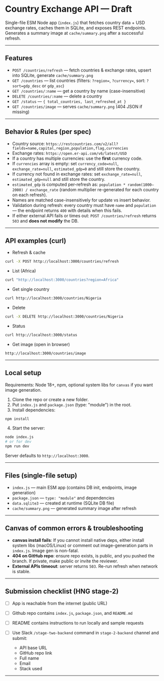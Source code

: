 # Country Exchange API — Draft

Single-file ESM Node app (`index.js`) that fetches country data + USD exchange rates, caches them in SQLite, and exposes REST endpoints. Generates a summary image at `cache/summary.png` after a successful refresh.

---

## Features

- `POST /countries/refresh` — fetch countries & exchange rates, upsert into SQLite, generate `cache/summary.png`
- `GET /countries` — list countries (filters: `?region=`, `?currency=`, sort: `?sort=gdp_desc` or `gdp_asc`)
- `GET /countries/:name` — get a country by name (case-insensitive)
- `DELETE /countries/:name` — delete a country
- `GET /status` — `{ total_countries, last_refreshed_at }`
- `GET /countries/image` — serves `cache/summary.png` (404 JSON if missing)

---

## Behavior & Rules (per spec)

- Country source: `https://restcountries.com/v2/all?fields=name,capital,region,population,flag,currencies`
- Exchange rates: `https://open.er-api.com/v6/latest/USD`
- If a country has multiple currencies: use the **first** currency code.
- If `currencies` array is empty: set `currency_code=null`, `exchange_rate=null`, `estimated_gdp=0` and still store the country.
- If currency not found in exchange rates: set `exchange_rate=null`, `estimated_gdp=null` and still store the country.
- `estimated_gdp` is computed per-refresh as: `population * random(1000–2000) / exchange_rate` (random multiplier re-generated for each country on each refresh).
- Names are matched case-insensitively for update vs insert behavior.
- Validation during refresh: every country must have `name` and `population` — the endpoint returns `400` with details when this fails.
- If either external API fails or times out: `POST /countries/refresh` returns `503` and **does not modify** the DB.

---

## API examples (curl)

- Refresh & cache

```bash
curl -X POST http://localhost:3000/countries/refresh
```

- List (Africa)

```bash
curl "http://localhost:3000/countries?region=Africa"
```

- Get single country

```bash
curl http://localhost:3000/countries/Nigeria
```

- Delete

```bash
curl -X DELETE http://localhost:3000/countries/Nigeria
```

- Status

```bash
curl http://localhost:3000/status
```

- Get image (open in browser)

```
http://localhost:3000/countries/image
```

---

## Local setup

Requirements: Node 18+, npm, optional system libs for `canvas` if you want image generation.

1. Clone the repo or create a new folder.
2. Put `index.js` and `package.json` (type: "module") in the root.
3. Install dependencies:

```bash
npm install
```

4. Start the server:

```bash
node index.js
# or for dev
npm run dev
```

Server defaults to `http://localhost:3000`.

---

## Files (single-file setup)

- `index.js` — main ESM app (contains DB init, endpoints, image generation)
- `package.json` — `type: "module"` and dependencies
- `data.sqlite3` — created at runtime (SQLite DB file)
- `cache/summary.png` — generated summary image after refresh

---

## Canvas of common errors & troubleshooting

- **canvas install fails**: If you cannot install native deps, either install system libs (macOS/Linux) or comment out image-generation parts in `index.js`. Image gen is non-fatal.
- **404 on GitHub repo**: ensure repo exists, is public, and you pushed the branch. If private, make public or invite the reviewer.
- **External APIs timeout**: server returns `503`. Re-run refresh when network is stable.

---

## Submission checklist (HNG stage-2)

- [ ] App is reachable from the internet (public URL)
- [ ] Github repo contains `index.js`, `package.json`, and `README.md`
- [ ] README contains instructions to run locally and sample requests
- [ ] Use Slack `/stage-two-backend` command in `stage-2-backend` channel and submit:

  - API base URL
  - GitHub repo link
  - Full name
  - Email
  - Stack used

---
